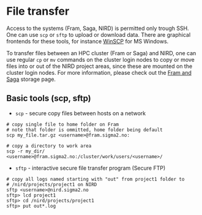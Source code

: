 # File transfer

Access to the systems (Fram, Saga, NIRD) is permitted only trough SSH.
One can use `scp` or `sftp` to upload or download data.  There are
graphical frontends for these tools, for instance [WinSCP](WinSCP.md)
for MS Windows.

To transfer files between an HPC cluster (Fram or Saga) and NIRD, one can use regular
`cp` or `mv` commands on the cluster login nodes to copy or
move files into or out of the NIRD project areas, since these are
mounted on the cluster login nodes.  For more information,
please check out the [Fram and Saga](../storage/clusters.md) storage page.

## Basic tools (scp, sftp)

* `scp` - secure copy files between hosts on a network

```
# copy single file to home folder on Fram
# note that folder is ommitted, home folder being default
scp my_file.tar.gz <username>@fram.sigma2.no:

# copy a directory to work area
scp -r my_dir/ <username>@fram.sigma2.no:/cluster/work/users/<username>/
```

* `sftp` - interactive secure file transfer program (Secure FTP)

```
# copy all logs named starting with "out" from project1 folder to
# /nird/projects/project1 on NIRD
sftp <username>@nird.sigma2.no
sftp> lcd project1
sftp> cd /nird/projects/project1
sftp> put out*.log
```

